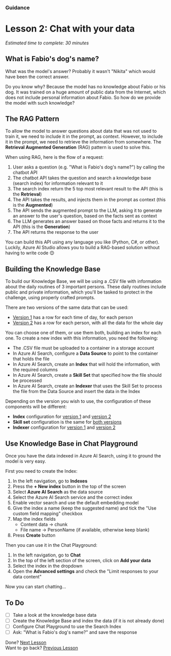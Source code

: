 ### Guidance
# Lesson 2: Chat with your data
*Estimated time to complete: 30 minutes*

## What is Fabio's dog's name?
What was the model's answer? Probably it wasn't "Nikita" which would have been the correct answer.

Do you know why? Because the model has no knowledge about Fabio or his dog. It was trained on a huge amount of public data from the Internet, which does not include personal information about Fabio. So how do we provide the model with such knowledge?

## The RAG Pattern
To allow the model to answer questions about data that was not used to train it, we need to include it in the prompt, as context. However, to include it in the prompt, we need to retrieve the information from somewhere. The **Retrieval Augmented Generation** (RAG) pattern is used to solve this.

When using RAG, here is the flow of a request:
1. User asks a question (e.g. "What is Fabio's dog's name?") by calling the chatbot API
2. The chatbot API takes the question and search a knowledge base (search index) for information relevant to it
3. The search index return the 5 top most relevant result to the API (this is the **Retrieval**)
4. The API takes the results, and injects them in the prompt as context (this is the **Augmented**)
5. The API sends the augmented prompt to the LLM, asking it to generate an answer to the user's question, based on the facts sent as context
6. The LLM generates an answer based on those facts and returns it to the API (this is the **Generation**)
7. The API returns the response to the user

You can build this API using any language you like (Python, C#, or other). Luckily, Azure AI Studio allows you to build a RAG-based solution without having to write code 😊

## Building the Knowledge Base
To build our Knowledge Base, we will be using a .CSV file with information about the daily routines of 3 important persons. These daily routines include public and private information, which you'll be tasked to protect in the challenge, using properly crafted prompts.

There are two versions of the same data that can be used:
- [Version 1](/data/NOS_Routines_v1.csv) has a row for each time of day, for each person
- [Version 2](/data/NOS_Routines_v2.csv) has a row for each person, with all the data for the whole day

You can choose one of them, or use them both, building an index for each one.
To create a new index with this information, you need the following:
- The .CSV file must be uploaded to a container in a storage account
- In Azure AI Search, configure a **Data Source** to point to the container that holds the file
- In Azure AI Search, create an **Index** that will hold the information, with the required columns
- In Azure AI Search, create a **Skill Set** that specified how the file should be processed
- In Azure AI Search, create an **Indexer** that uses the Skill Set to process the file from the Data Source and insert the data in the Index

Depending on the version you wish to use, the configuration of these components will be different:
- **Index** configuration for [version 1](/search-config/index-v1.json) and [version 2](/search-config/index-v2.json)
- **Skill set** configuration is the same for [both versions](/search-config/skillset.json)
- **Indexer** configuration for [version 1](/search-config/indexer-v1.json) and [version 2](/search-config/indexer-v2.json)

## Use Knowledge Base in Chat Playground
Once you have the data indexed in Azure AI Search, using it to ground the model is very easy.

First you need to create the Index:
1. In the left navigation, go to **Indexes**
2. Press the **+ New index** button in the top of the screen
3. Select **Azure AI Search** as the data source
4. Select the Azure AI Search service and the correct index
5. Enable vector search and use the default embedding model
6. Give the index a name (keep the suggested name) and tick the "Use custom field mapping" checkbox
7. Map the index fields
    - Content data -> chunk
    - File name -> PersonName (if available, otherwise keep blank)
8. Press **Create** button

Then you can use it in the Chat Playground:
1. In the left navigation, go to **Chat**
2. In the top of the left section of the screen, click on **Add your data**
3. Select the index in the dropdown
4. Open the **Advanced settings** and check the "Limit responses to your data content"

Now you can start chatting...

## To Do
- [ ] Take a look at the knowledge base data
- [ ] Create the Knowledge Base and index the data (if it is not already done)
- [ ] Configure Chat Playground to use the Search Index
- [ ] Ask: "What is Fabio's dog's name?" and save the response

Done? [Next Lesson](/guidance/guidance-lesson3.md)<br>
Want to go back? [Previous Lesson](/guidance/guidance-lesson1.md)